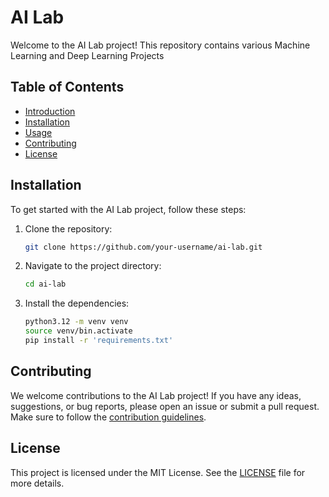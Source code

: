 # AI Lab

Welcome to the AI Lab project! This repository contains various Machine Learning and Deep Learning Projects

## Table of Contents

- [Introduction](#introduction)
- [Installation](#installation)
- [Usage](#usage)
- [Contributing](#contributing)
- [License](#license)


## Installation

To get started with the AI Lab project, follow these steps:

1. Clone the repository:
    ```bash
    git clone https://github.com/your-username/ai-lab.git
    ```
2. Navigate to the project directory:
    ```bash
    cd ai-lab
    ```
3. Install the dependencies:
    ```bash
    python3.12 -m venv venv
    source venv/bin.activate
    pip install -r 'requirements.txt'
    ```

## Contributing

We welcome contributions to the AI Lab project! If you have any ideas, suggestions, or bug reports, please open an issue or submit a pull request. Make sure to follow the [contribution guidelines](CONTRIBUTING.md).

## License

This project is licensed under the MIT License. See the [LICENSE](LICENSE) file for more details.
